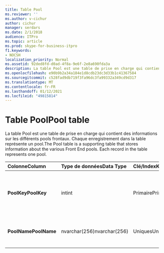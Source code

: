 ```yaml
---
title: Table Pool
ms.reviewer: ''
ms.author: v-cichur
author: cichur
manager: serdars
ms.date: 2/1/2018
audience: ITPro
ms.topic: article
ms.prod: skype-for-business-itpro
f1.keywords:
- NOCSH
localization_priority: Normal
ms.assetid: 92ded8fd-d0ad-4f8a-9e6f-2e8a690fda3a
description: La table Pool est une table de prise en charge qui contient des informations sur les différents pools frontaux. Chaque enregistrement dans la table représente un pool.
ms.openlocfilehash: e90b9b2a34a184e1d8cdb23dc3d33b1c41367584
ms.sourcegitcommit: c528fad9db719f3fa96dc3fa99332a349cd9d317
ms.translationtype: MT
ms.contentlocale: fr-FR
ms.lasthandoff: 01/12/2021
ms.locfileid: "49815814"
---
```

# <a name="pool-table"></a><span data-ttu-id="fac5c-104">Table Pool</span><span class="sxs-lookup"><span data-stu-id="fac5c-104">Pool table</span></span>
 
<span data-ttu-id="fac5c-p102">La table Pool est une table de prise en charge qui contient des informations sur les différents pools frontaux. Chaque enregistrement dans la table représente un pool.</span><span class="sxs-lookup"><span data-stu-id="fac5c-p102">The Pool table is a supporting table that stores information about the various Front End pools. Each record in the table represents one pool.</span></span>
  
|<span data-ttu-id="fac5c-107">**Colonne**</span><span class="sxs-lookup"><span data-stu-id="fac5c-107">**Column**</span></span>|<span data-ttu-id="fac5c-108">**Type de données**</span><span class="sxs-lookup"><span data-stu-id="fac5c-108">**Data Type**</span></span>|<span data-ttu-id="fac5c-109">**Clé/Index**</span><span class="sxs-lookup"><span data-stu-id="fac5c-109">**Key/Index**</span></span>|<span data-ttu-id="fac5c-110">**Details**</span><span class="sxs-lookup"><span data-stu-id="fac5c-110">**Details**</span></span>|
|:-----|:-----|:-----|:-----|
|<span data-ttu-id="fac5c-111">**PoolKey**</span><span class="sxs-lookup"><span data-stu-id="fac5c-111">**PoolKey**</span></span> <br/> |<span data-ttu-id="fac5c-112">int</span><span class="sxs-lookup"><span data-stu-id="fac5c-112">int</span></span>  <br/> |<span data-ttu-id="fac5c-113">Primaire</span><span class="sxs-lookup"><span data-stu-id="fac5c-113">Primary</span></span>  <br/> |<span data-ttu-id="fac5c-114">Numéro unique identifiant ce pool.</span><span class="sxs-lookup"><span data-stu-id="fac5c-114">Unique number identifying this pool.</span></span>  <br/> |
|<span data-ttu-id="fac5c-115">**PoolName**</span><span class="sxs-lookup"><span data-stu-id="fac5c-115">**PoolName**</span></span> <br/> |<span data-ttu-id="fac5c-116">nvarchar(256)</span><span class="sxs-lookup"><span data-stu-id="fac5c-116">nvarchar(256)</span></span>  <br/> |<span data-ttu-id="fac5c-117">Uniques</span><span class="sxs-lookup"><span data-stu-id="fac5c-117">Unique</span></span>  <br/> |<span data-ttu-id="fac5c-118">Nom de domaine complet du pool.</span><span class="sxs-lookup"><span data-stu-id="fac5c-118">Pool FQDN.</span></span>  <br/> |
   

